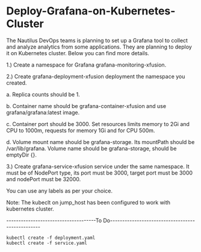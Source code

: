 # Deploy-Grafana-on-Kubernetes-Cluster

The Nautilus DevOps teams is planning to set up a Grafana tool to collect and analyze analytics from some applications. They are planning to deploy it on Kubernetes cluster. Below you can find more details.


1.) Create a namespace for Grafana grafana-monitoring-xfusion.

2.) Create grafana-deployment-xfusion deployment the namespace you created.

a. Replica counts should be 1.

b. Container name should be grafana-container-xfusion and use grafana/grafana:latest image.

c. Container port should be 3000. Set resources limits memory to 2Gi and CPU to 1000m, requests for memory 1Gi and for CPU 500m.

d. Volume mount name should be grafana-storage. Its mountPath should be /var/lib/grafana. Volume name should be grafana-storage, should be emptyDir {}.

3.) Create grafana-service-xfusion service under the same namespace. It must be of NodePort type, its port must be 3000, target port must be 3000 and nodePort must be 32000.

You can use any labels as per your choice.

Note: The kubeclt on jump_host has been configured to work with kubernetes cluster.



-------------------------------------To Do-------------------------------------------------


    kubectl create -f deployment.yaml  
    kubectl create -f service.yaml
